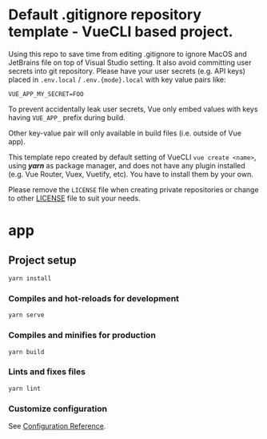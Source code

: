 # Default .gitignore repository template - VueCLI based project.
Using this repo to save time from editing .gitignore to ignore MacOS and JetBrains file on top of Visual Studio setting. It also avoid committing user secrets into git repository. Please have your user secrets (e.g. API keys) placed in `.env.local` / `.env.{mode}.local` with key value pairs like:
```
VUE_APP_MY_SECRET=FOO
```
To prevent accidentally leak user secrets, Vue only embed values with keys having `VUE_APP_` prefix during build.

Other key-value pair will only available in build files (i.e. outside of Vue app).

This template repo created by default setting of VueCLI `vue create <name>`, using ***yarn*** as package manager, and does not have any plugin installed (e.g. Vue Router, Vuex, Vuetify, etc). You have to install them by your own.

Please remove the `LICENSE` file when creating private repositories or change to other [LICENSE](https://choosealicense.com/) file to suit your needs.

# app

## Project setup
```
yarn install
```

### Compiles and hot-reloads for development
```
yarn serve
```

### Compiles and minifies for production
```
yarn build
```

### Lints and fixes files
```
yarn lint
```

### Customize configuration
See [Configuration Reference](https://cli.vuejs.org/config/).
